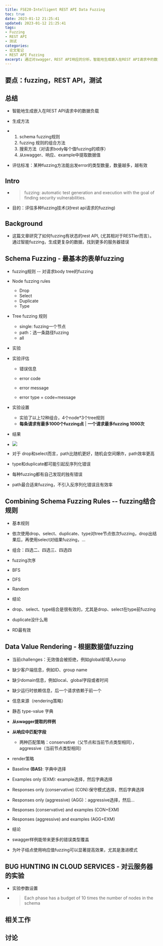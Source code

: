 ```yaml
---
title: FSE20-Intelligent REST API Data Fuzzing
toc: true
date: 2023-01-12 21:25:41
updated: 2023-01-12 21:25:41
tags:
- Fuzzing
- REST API
- 测试
categories:
- 论文笔记
- REST API Fuzzing
excerpt: 通过对swagger、REST API响应的分析，智能地生成嵌入在REST API请求中的数据负载，从而发现error；微软的研究，有工具可用
---
```


## 要点：fuzzing，REST API，测试
## 总结

* 智能地生成嵌入在REST API请求中的数据负载
* 生成方法

* 1. schema fuzzing规则
    2. fuzzing 规则的组合方法
    3. 搜索方法（对请求body每个值fuzzing的顺序）
    4. 从swagger、响应、example中提取数据值
* 评估标准：某种fuzzing方法能出发error的类型数量，数量越多，越有效
## Intro

* > fuzzing: automatic test generation and execution with the goal of finding security vulnerabilities.
>
* 目的：评估多种fuzzing技术(对rest api请求的fuzzing)
## Background

* 这篇文章研究了如何fuzzing有状态的rest API, (尤其相对于RESTler而言）。通过智能fuzzing，生成更复杂的数据，找到更多的服务器错误
## Schema Fuzzing - 最基本的表单fuzzing

* fuzzing规则 -- 对请求body tree的fuzzing

* Node fuzzing rules

    * Drop
    * Select
    * Duplicate
    * Type
* Tree fuzzing 规则

    * single: fuzzing一个节点
    * path：选一条路径fuzzing
    * all
* 实验

* 实验评估

    * 错误信息

    * error code
    * error message
    * error type = code+message
* 实验设置

    * 实验了以上12种组合，4个node*3个tree规则
    * **每条请求有最多1000个fuzzing点** | **一个请求最多fuzzing 1000次**
* 结果

* ![](image-20211202211920-e9p52ps-20220214101124-hzqkjbl.png)
* 对于 drop和select而言，path比随机更好，随机会空间爆炸，path效率更高
* type和duplicate都可能引起反序列化错误
* 每种fuzzing都有自己发现的独有错误
* path最合适来fuzzing，不引入反序列化错误且有效率
## Combining Schema Fuzzing Rules -- fuzzing结合规则

* 基本规则

* 依次使用drop、select、duplicate、type对tree节点依次fuzzing，drop出结果后，再使用select对结果fuzzing，...
* 组合：四选二、四选三、四选四
* fuzzing次序

* BFS
* DFS
* Random
* 结论

* drop、select、type结合是很有效的，尤其是drop、select在type前fuzzing
* duplicate没什么用
* RD最有效
## Data Value Rendering - 根据数据值fuzzing

* 当前challenges：无效值会被拒绝，例如global却填入europ

* 缺少客户端信息，例如ID、group name
* 缺少domain信息，例如local、global字段或者时间
* 缺少运行时依赖信息，后一个请求依赖于前一个
* 信息来源（rendering策略）

* 静态 type-value 字典
* **从swagger提取的样例**
* **从响应中匹配字段**

    * 两种匹配策略：conservative（父节点和当前节点类型相同），aggressive（当前节点类型相同）
* render策略

* Baseline **(**BAS**)**: 字典中选择
* Examples only (EXM): example选择，然后字典选择
* Responses only (conservative) (CON):保守模式选择，然后字典选择
* Responses only (aggressive) (AGG)：aggressive选择，然后...
* Responses (conservative) and examples (CON+EXM)
* Responses (aggressive) and examples (AGG+EXM)
* 结论

* swagger样例能带来更多的错误类型覆盖
* 为叶子结点使用响应值fuzzing可以显著提高效果，尤其是激进模式
## BUG HUNTING IN CLOUD SERVICES - 对云服务器的实验

* 实验参数设置

* > Each phase has a budget of 10 times the number of nodes in the schema
    >
## 相关工作
## 讨论
